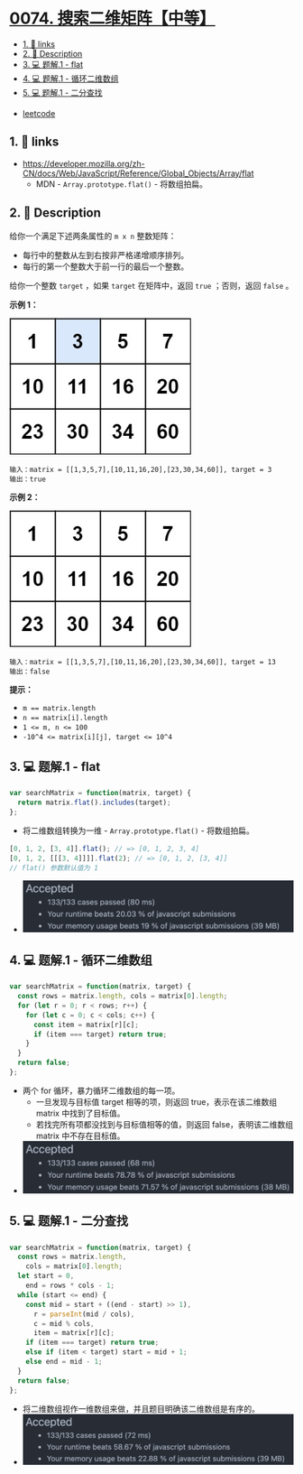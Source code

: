# [0074. 搜索二维矩阵【中等】](https://github.com/Tdahuyou/leetcode/tree/main/0074.%20%E6%90%9C%E7%B4%A2%E4%BA%8C%E7%BB%B4%E7%9F%A9%E9%98%B5%E3%80%90%E4%B8%AD%E7%AD%89%E3%80%91)

<!-- region:toc -->
- [1. 🔗 links](#1--links)
- [2. 📝 Description](#2--description)
- [3. 💻 题解.1 - flat](#3--题解1---flat)
- [4. 💻 题解.1 - 循环二维数组](#4--题解1---循环二维数组)
- [5. 💻 题解.1 - 二分查找](#5--题解1---二分查找)
<!-- endregion:toc -->
- [leetcode](https://leetcode.cn/problems/search-a-2d-matrix/)


## 1. 🔗 links

- https://developer.mozilla.org/zh-CN/docs/Web/JavaScript/Reference/Global_Objects/Array/flat
  - MDN - `Array.prototype.flat()` - 将数组拍扁。

## 2. 📝 Description

给你一个满足下述两条属性的 `m x n` 整数矩阵：

- 每行中的整数从左到右按非严格递增顺序排列。
- 每行的第一个整数大于前一行的最后一个整数。

给你一个整数 `target` ，如果 `target` 在矩阵中，返回 `true` ；否则，返回 `false` 。

**示例 1：**

![](assets/2024-11-02-21-32-16.png)

```
输入：matrix = [[1,3,5,7],[10,11,16,20],[23,30,34,60]], target = 3
输出：true
```

**示例 2：**

![](assets/2024-11-02-21-32-35.png)

```
输入：matrix = [[1,3,5,7],[10,11,16,20],[23,30,34,60]], target = 13
输出：false
```

**提示：**

- `m == matrix.length`
- `n == matrix[i].length`
- `1 <= m, n <= 100`
- `-10^4 <= matrix[i][j], target <= 10^4`

## 3. 💻 题解.1 - flat

```javascript
var searchMatrix = function(matrix, target) {
  return matrix.flat().includes(target);
};
```

- 将二维数组转换为一维 - `Array.prototype.flat()` - 将数组拍扁。
```js
[0, 1, 2, [3, 4]].flat(); // => [0, 1, 2, 3, 4]
[0, 1, 2, [[[3, 4]]]].flat(2); // => [0, 1, 2, [3, 4]]
// flat() 参数默认值为 1
```
- ![](assets/2024-11-03-21-45-21.png)

## 4. 💻 题解.1 - 循环二维数组

```javascript
var searchMatrix = function(matrix, target) {
  const rows = matrix.length, cols = matrix[0].length;
  for (let r = 0; r < rows; r++) {
    for (let c = 0; c < cols; c++) {
      const item = matrix[r][c];
      if (item === target) return true;
    }
  }
  return false;
};
```

- 两个 for 循环，暴力循环二维数组的每一项。
  - 一旦发现与目标值 target 相等的项，则返回 true，表示在该二维数组 matrix 中找到了目标值。
  - 若找完所有项都没找到与目标值相等的值，则返回 false，表明该二维数组 matrix 中不存在目标值。
- ![](assets/2024-11-03-21-47-00.png)

## 5. 💻 题解.1 - 二分查找

```javascript
var searchMatrix = function(matrix, target) {
  const rows = matrix.length,
    cols = matrix[0].length;
  let start = 0,
    end = rows * cols - 1;
  while (start <= end) {
    const mid = start + ((end - start) >> 1),
      r = parseInt(mid / cols),
      c = mid % cols,
      item = matrix[r][c];
    if (item === target) return true;
    else if (item < target) start = mid + 1;
    else end = mid - 1;
  }
  return false;
};
```

- 将二维数组视作一维数组来做，并且题目明确该二维数组是有序的。
- ![](assets/2024-11-03-21-47-44.png)











